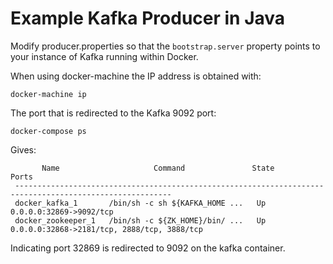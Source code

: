 Example Kafka Producer in Java
==============================

Modify producer.properties so that the `bootstrap.server` property points to your instance of Kafka
running within Docker.

When using docker-machine the IP address is obtained with:

`docker-machine ip`

The port that is redirected to the Kafka 9092 port:

`docker-compose ps`

Gives:

           Name                     Command               State                      Ports
     ---------------------------------------------------------------------------------------------------------
     docker_kafka_1       /bin/sh -c sh ${KAFKA_HOME ...   Up      0.0.0.0:32869->9092/tcp
     docker_zookeeper_1   /bin/sh -c ${ZK_HOME}/bin/ ...   Up      0.0.0.0:32868->2181/tcp, 2888/tcp, 3888/tcp

Indicating port 32869 is redirected to 9092 on the kafka container.
